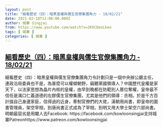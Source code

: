 ```yaml
---
layout: post
title: "細看歷史（四）：暗黑皇權與儒生官僚集團角力 - 18/02/21"
date: 2021-02-18T12:00:00.000Z
author: 城寨 Singjai
from: https://www.youtube.com/watch?v=2KXCDenLkeo
tags: [ 城寨 ]
categories: [ 城寨 ]
---
```

<!--1613649600000-->
[細看歷史（四）：暗黑皇權與儒生官僚集團角力 - 18/02/21](https://www.youtube.com/watch?v=2KXCDenLkeo)
------

<div>
細看歷史（四）：暗黑皇權與儒生官僚集團角力令計劃只是一個中央辦公廳主任，連政治局委員也不是，為甚麼可以權傾朝野，竊聽黨國領導人？中國歷代皇權是家天下，以法家思想為晶片內核的皇權，由早到晚都在防範別人篡位奪權，皇帝最不信任是滿口仁義道德的左膠儒生官僚集團，尤其是他們的領導：丞相。於是千方百計搵自己身邊家臣，信得過的近身，牽制官僚們的大佬，漢朝用尚書，即皇帝的圖書管理員，架空宰相，到唐尚書正式成為了宰相，到明又用大學士架空六部尚書。明朝最惡劣是用閹人去Facebook: https://facebook.com/kowloonsingjai支持城寨Patreonhttps://www.patreon.com/kowloonsingjai
</div>
